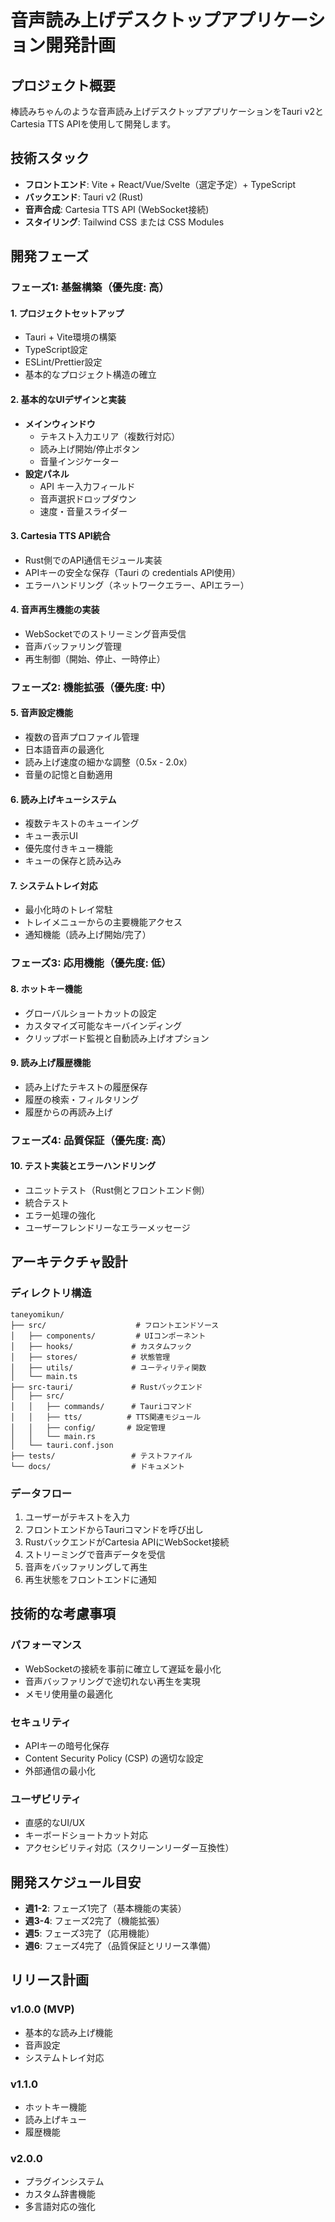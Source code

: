 # 音声読み上げデスクトップアプリケーション開発計画

## プロジェクト概要
棒読みちゃんのような音声読み上げデスクトップアプリケーションをTauri v2とCartesia TTS APIを使用して開発します。

## 技術スタック
- **フロントエンド**: Vite + React/Vue/Svelte（選定予定）+ TypeScript
- **バックエンド**: Tauri v2 (Rust)
- **音声合成**: Cartesia TTS API (WebSocket接続)
- **スタイリング**: Tailwind CSS または CSS Modules

## 開発フェーズ

### フェーズ1: 基盤構築（優先度: 高）

#### 1. プロジェクトセットアップ
- Tauri + Vite環境の構築
- TypeScript設定
- ESLint/Prettier設定
- 基本的なプロジェクト構造の確立

#### 2. 基本的なUIデザインと実装
- **メインウィンドウ**
  - テキスト入力エリア（複数行対応）
  - 読み上げ開始/停止ボタン
  - 音量インジケーター
- **設定パネル**
  - API キー入力フィールド
  - 音声選択ドロップダウン
  - 速度・音量スライダー

#### 3. Cartesia TTS API統合
- Rust側でのAPI通信モジュール実装
- APIキーの安全な保存（Tauri の credentials API使用）
- エラーハンドリング（ネットワークエラー、APIエラー）

#### 4. 音声再生機能の実装
- WebSocketでのストリーミング音声受信
- 音声バッファリング管理
- 再生制御（開始、停止、一時停止）

### フェーズ2: 機能拡張（優先度: 中）

#### 5. 音声設定機能
- 複数の音声プロファイル管理
- 日本語音声の最適化
- 読み上げ速度の細かな調整（0.5x - 2.0x）
- 音量の記憶と自動適用

#### 6. 読み上げキューシステム
- 複数テキストのキューイング
- キュー表示UI
- 優先度付きキュー機能
- キューの保存と読み込み

#### 7. システムトレイ対応
- 最小化時のトレイ常駐
- トレイメニューからの主要機能アクセス
- 通知機能（読み上げ開始/完了）

### フェーズ3: 応用機能（優先度: 低）

#### 8. ホットキー機能
- グローバルショートカットの設定
- カスタマイズ可能なキーバインディング
- クリップボード監視と自動読み上げオプション

#### 9. 読み上げ履歴機能
- 読み上げたテキストの履歴保存
- 履歴の検索・フィルタリング
- 履歴からの再読み上げ

### フェーズ4: 品質保証（優先度: 高）

#### 10. テスト実装とエラーハンドリング
- ユニットテスト（Rust側とフロントエンド側）
- 統合テスト
- エラー処理の強化
- ユーザーフレンドリーなエラーメッセージ

## アーキテクチャ設計

### ディレクトリ構造
```
taneyomikun/
├── src/                    # フロントエンドソース
│   ├── components/         # UIコンポーネント
│   ├── hooks/             # カスタムフック
│   ├── stores/            # 状態管理
│   ├── utils/             # ユーティリティ関数
│   └── main.ts
├── src-tauri/             # Rustバックエンド
│   ├── src/
│   │   ├── commands/      # Tauriコマンド
│   │   ├── tts/          # TTS関連モジュール
│   │   ├── config/       # 設定管理
│   │   └── main.rs
│   └── tauri.conf.json
├── tests/                 # テストファイル
└── docs/                  # ドキュメント
```

### データフロー
1. ユーザーがテキストを入力
2. フロントエンドからTauriコマンドを呼び出し
3. RustバックエンドがCartesia APIにWebSocket接続
4. ストリーミングで音声データを受信
5. 音声をバッファリングして再生
6. 再生状態をフロントエンドに通知

## 技術的な考慮事項

### パフォーマンス
- WebSocketの接続を事前に確立して遅延を最小化
- 音声バッファリングで途切れない再生を実現
- メモリ使用量の最適化

### セキュリティ
- APIキーの暗号化保存
- Content Security Policy (CSP) の適切な設定
- 外部通信の最小化

### ユーザビリティ
- 直感的なUI/UX
- キーボードショートカット対応
- アクセシビリティ対応（スクリーンリーダー互換性）

## 開発スケジュール目安

- **週1-2**: フェーズ1完了（基本機能の実装）
- **週3-4**: フェーズ2完了（機能拡張）
- **週5**: フェーズ3完了（応用機能）
- **週6**: フェーズ4完了（品質保証とリリース準備）

## リリース計画

### v1.0.0 (MVP)
- 基本的な読み上げ機能
- 音声設定
- システムトレイ対応

### v1.1.0
- ホットキー機能
- 読み上げキュー
- 履歴機能

### v2.0.0
- プラグインシステム
- カスタム辞書機能
- 多言語対応の強化